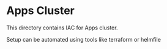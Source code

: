 # Apps Cluster

This directory contains IAC for Apps cluster.

Setup can be automated using tools like terraform or helmfile
